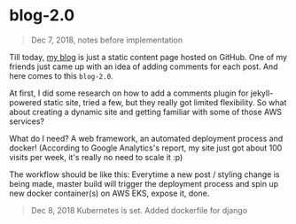 # blog-2.0
> Dec 7, 2018, notes before implementation

Till today, [my blog](https://yachenlin.com/) is just a static content page hosted on GitHub. One of my friends just came up with an idea of adding comments for each post. And here comes to this `blog-2.0`.

At first, I did some research on how to add a comments plugin for jekyll-powered static site, tried a few, but they really got limited flexibility. So what about creating a dynamic site and getting familiar with some of those AWS services?

What do I need? A web framework, an automated deployment process and docker! (According to Google Analytics's report, my site just got about 100 visits per week, it's really no need to scale it :p)

The workflow should be like this:
Everytime a new post / styling change is being made, master build will trigger the deployment process and spin up new docker container(s) on AWS EKS, expose it, done.

> Dec 8, 2018
Kubernetes is set.
Added dockerfile for django
